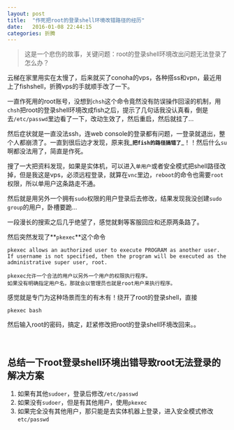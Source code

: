 ```yaml
---
layout: post
title:  "作死把root的登录shell环境改错路径的经历"
date:   2016-01-08 22:44:15
categories: 折腾
---
```


> 这是一个悲伤的故事，关键问题：root的登录shell环境改出问题无法登录了怎么办？


云梯在家里用实在太慢了，后来就买了conoha的vps，各种搭ss和vpn，最近用上了fishshell，折腾vps的手就顺手改了一下。

一直作死用的root账号，没想到`chsh`这个命令竟然没有防误操作回滚的机制，用`chsh`把root的登录shell环境改成fish之后，提示了几句话我没认真看，倒是去`/etc/passwd`里边看了一下，改动生效了，然后重启，然后就挂了...

然后症状就是一直没法ssh，连web console的登录都有问题，一登录就退出，整个人都崩溃了。一直到很后边才发现，原来我_**`把fish的路径搞错了`**_！！然后什么`su`啊都没法用了，简直是作死。

搜了一大把资料发现，如果是实体机，可以进入`单用户`或者安全模式把shell路径改掉，但是我这是vps，必须远程登录，就算在`vnc`里边，`reboot`的命令也需要`root`权限，所以单用户这条路走不通。

然后就是用另外一个拥有`sudo`权限的用户登录后去修改，结果发现我没创建`sudo group`的用户，卧槽要跪...

一段漫长的搜索之后几乎绝望了，感觉就剩等客服回应和还原两条路了。

然后突然发现了**`pkexec`**这个命令

    pkexec allows an authorized user to execute PROGRAM as another user. 
    If username is not specified, then the program will be executed as the
    administrative super user, root.
    
    pkexec允许一个合法的用户以另外一个用户的权限执行程序。
    如果没有明确指定用户名，那就会以管理员也就是root用户来执行程序。
    
感觉就是专门为这种场景而生的有木有！绕开了root的登录shell，直接

    pkexec bash

    
然后输入root的密码，搞定，赶紧修改把root的登录shell环境改回来。。


<br>

总结一下root登录shell环境出错导致root无法登录的解决方案
----

1. 如果有其他`sudoer`，登录后修改`/etc/passwd`
2. 如果没有`sudoer`，但是有其他用户，使用`pkexec`
3. 如果完全没有其他用户，那只能是去实体机器上登录，进入安全模式修改`etc/passwd`